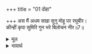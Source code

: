 +++
title = "01 दोहा"

+++
अस मैं अधम सखा सुनु मोहू पर रघुबीर।  
कीन्हीं कृपा सुमिरि गुन भरे बिलोचन नीर॥7॥  

<details><summary>मूल</summary>

अस मैं अधम सखा सुनु मोहू पर रघुबीर।  
कीन्हीं कृपा सुमिरि गुन भरे बिलोचन नीर॥7॥  
</details>

<details><summary>भावार्थ</summary>

हे सखा! सुनिए, मैं ऐसा अधम हूँ, पर श्री रामचन्द्रजी ने तो मुझ पर भी कृपा ही की है। भगवान्‌ के गुणों का स्मरण करके हनुमान्‌जी के दोनों नेत्रों में (प्रेमाश्रुओं का) जल भर आया॥7॥  
</details>



